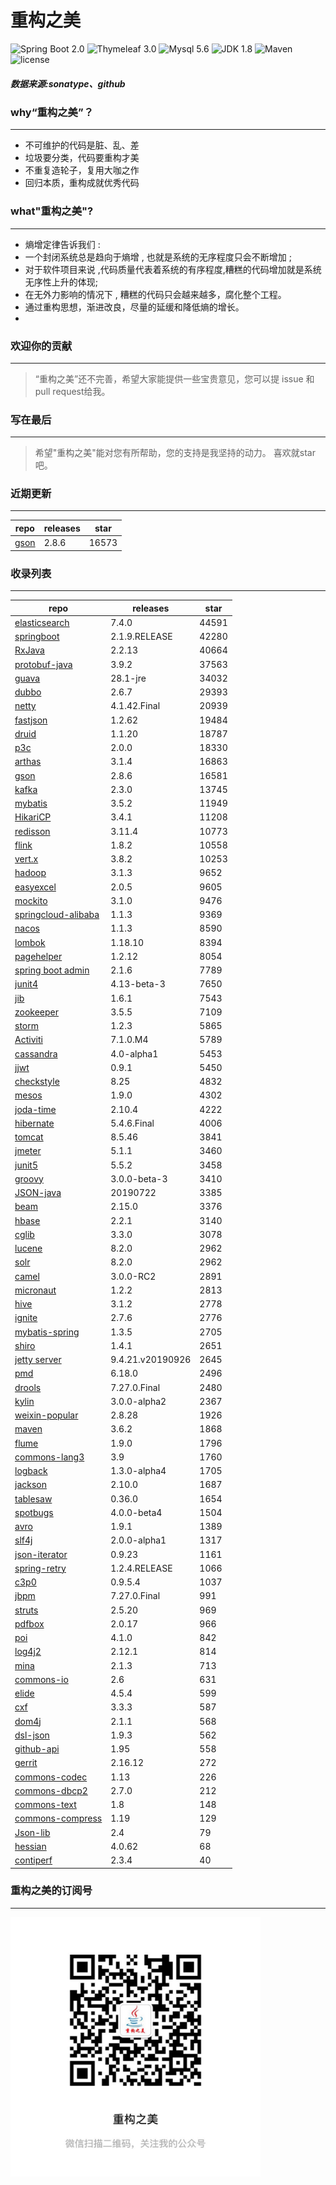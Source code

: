 # 重构之美
![Spring Boot 2.0](https://img.shields.io/badge/Spring%20Boot-2.0-brightgreen.svg)
![Thymeleaf 3.0](https://img.shields.io/badge/Thymeleaf-3.0-yellow.svg)
![Mysql 5.6](https://img.shields.io/badge/Mysql-5.6-blue.svg)
![JDK 1.8](https://img.shields.io/badge/JDK-1.8-brightgreen.svg)
![Maven](https://img.shields.io/badge/Maven-3.5.0-yellowgreen.svg)
![license](https://img.shields.io/badge/license-Apache%202-blue.svg)
##### 数据来源:sonatype、github

### why“重构之美”？
--- 
- 不可维护的代码是脏、乱、差
- 垃圾要分类，代码要重构才美
- 不重复造轮子，复用大咖之作
- 回归本质，重构成就优秀代码


### what"重构之美"?
---
- 熵增定律告诉我们 :
- 一个封闭系统总是趋向于熵增 , 也就是系统的无序程度只会不断增加 ;
- 对于软件项目来说 ,代码质量代表着系统的有序程度,糟糕的代码增加就是系统无序性上升的体现;
- 在无外力影响的情况下 , 糟糕的代码只会越来越多，腐化整个工程。
- 通过重构思想，渐进改良，尽量的延缓和降低熵的增长。
- 


### 欢迎你的贡献
---
> “重构之美”还不完善，希望大家能提供一些宝贵意见，您可以提 issue 和 pull request给我。


### 写在最后
---
> 希望"重构之美"能对您有所帮助，您的支持是我坚持的动力。
> 喜欢就star吧。


### 近期更新
---
repo | releases | star
---|---|---
[gson](https://github.com/google/gson) | 2.8.6 | 16573

### 收录列表
---
repo | releases | star
---|---|---
[elasticsearch](https://github.com/elastic/elasticsearch) | 7.4.0 | 44591 
[springboot](https://github.com/spring-projects/spring-boot) | 2.1.9.RELEASE | 42280 
[RxJava](https://github.com/ReactiveX/RxJava) | 2.2.13 | 40664 
[protobuf-java](https://github.com/protocolbuffers/protobuf) | 3.9.2 | 37563 
[guava](https://github.com/google/guava) | 28.1-jre | 34032 
[dubbo](https://github.com/apache/incubator-dubbo) | 2.6.7 | 29393 
[netty](https://github.com/netty/netty) | 4.1.42.Final | 20939 
[fastjson](https://github.com/alibaba/fastjson) | 1.2.62 | 19484 
[druid](https://github.com/alibaba/druid) | 1.1.20 | 18787 
[p3c](https://github.com/alibaba/p3c) | 2.0.0 | 18330 
[arthas](https://github.com/alibaba/arthas) | 3.1.4 | 16863 
[gson](https://github.com/google/gson) | 2.8.6 | 16581 
[kafka](https://github.com/apache/kafka) | 2.3.0 | 13745 
[mybatis](https://github.com/mybatis/mybatis-3) | 3.5.2 | 11949 
[HikariCP](https://github.com/brettwooldridge/HikariCP) | 3.4.1 | 11208 
[redisson](https://github.com/redisson/redisson) | 3.11.4 | 10773 
[flink](https://github.com/apache/flink) | 1.8.2 | 10558 
[vert.x](https://github.com/eclipse-vertx/vert.x) | 3.8.2 | 10253 
[hadoop](https://github.com/apache/hadoop) | 3.1.3 | 9652 
[easyexcel](https://github.com/alibaba/easyexcel) | 2.0.5 | 9605 
[mockito](https://github.com/mockito/mockito) | 3.1.0 | 9476 
[springcloud-alibaba](https://github.com/spring-cloud-incubator/spring-cloud-alibaba) | 1.1.3 | 9369 
[nacos](https://github.com/alibaba/nacos) | 1.1.3 | 8590 
[lombok](https://github.com/rzwitserloot/lombok) | 1.18.10 | 8394 
[pagehelper](https://github.com/pagehelper/Mybatis-PageHelper) | 1.2.12 | 8054 
[spring boot admin](https://github.com/codecentric/spring-boot-admin) | 2.1.6 | 7789 
[junit4](https://github.com/junit-team/junit4) | 4.13-beta-3 | 7650 
[jib](https://github.com/GoogleContainerTools/jib) | 1.6.1 | 7543 
[zookeeper](https://github.com/apache/zookeeper) | 3.5.5 | 7109 
[storm](https://github.com/apache/storm) | 1.2.3 | 5865 
[Activiti](https://github.com/Activiti/Activiti) | 7.1.0.M4 | 5789 
[cassandra](https://github.com/apache/cassandra) | 4.0-alpha1 | 5453 
[jjwt](https://github.com/jwtk/jjwt) | 0.9.1 | 5450 
[checkstyle](https://github.com/checkstyle/checkstyle) | 8.25 | 4832 
[mesos](https://github.com/apache/mesos) | 1.9.0 | 4302 
[joda-time](https://github.com/JodaOrg/joda-time) | 2.10.4 | 4222 
[hibernate](https://github.com/hibernate/hibernate-orm) | 5.4.6.Final | 4006 
[tomcat](https://github.com/apache/tomcat) | 8.5.46 | 3841 
[jmeter](https://github.com/apache/jmeter) | 5.1.1 | 3460 
[junit5](https://github.com/junit-team/junit5) | 5.5.2 | 3458 
[groovy](https://github.com/apache/groovy) | 3.0.0-beta-3 | 3410 
[JSON-java](https://github.com/stleary/JSON-java) | 20190722 | 3385 
[beam](https://github.com/apache/beam) | 2.15.0 | 3376 
[hbase](https://github.com/apache/hbase) | 2.2.1 | 3140 
[cglib](https://github.com/cglib/cglib) | 3.3.0 | 3078 
[lucene](https://github.com/apache/lucene-solr) | 8.2.0 | 2962 
[solr](https://github.com/apache/lucene-solr) | 8.2.0 | 2962 
[camel](https://github.com/apache/camel) | 3.0.0-RC2 | 2891 
[micronaut](https://github.com/micronaut-projects/micronaut-core) | 1.2.2 | 2813 
[hive](https://github.com/apache/hive) | 3.1.2 | 2778 
[ignite](https://github.com/apache/ignite) | 2.7.6 | 2776 
[mybatis-spring](https://github.com/mybatis/spring-boot-starter) | 1.3.5 | 2705 
[shiro](https://github.com/apache/shiro) | 1.4.1 | 2651 
[jetty server](https://github.com/eclipse/jetty.project) | 9.4.21.v20190926 | 2645 
[pmd](https://github.com/pmd/pmd) | 6.18.0 | 2496 
[drools](https://github.com/kiegroup/drools) | 7.27.0.Final | 2480 
[kylin](https://github.com/apache/kylin) | 3.0.0-alpha2 | 2367 
[weixin-popular](https://github.com/liyiorg/weixin-popular) | 2.8.28 | 1926 
[maven](https://github.com/apache/maven) | 3.6.2 | 1868 
[flume](https://github.com/apache/flume) | 1.9.0 | 1796 
[commons-lang3](https://github.com/apache/commons-lang) | 3.9 | 1760 
[logback](https://github.com/qos-ch/logback) | 1.3.0-alpha4 | 1705 
[jackson](https://github.com/FasterXML/jackson-core) | 2.10.0 | 1687 
[tablesaw](https://github.com/jtablesaw/tablesaw) | 0.36.0 | 1654 
[spotbugs](https://github.com/spotbugs/spotbugs) | 4.0.0-beta4 | 1504 
[avro](https://github.com/apache/avro) | 1.9.1 | 1389 
[slf4j](https://github.com/qos-ch/slf4j) | 2.0.0-alpha1 | 1317 
[json-iterator](https://github.com/json-iterator/java) | 0.9.23 | 1161 
[spring-retry](https://github.com/spring-projects/spring-retry) | 1.2.4.RELEASE | 1066 
[c3p0](https://github.com/swaldman/c3p0) | 0.9.5.4 | 1037 
[jbpm](https://github.com/kiegroup/jbpm) | 7.27.0.Final | 991 
[struts](https://github.com/apache/struts) | 2.5.20 | 969 
[pdfbox](https://github.com/apache/pdfbox) | 2.0.17 | 966 
[poi](https://github.com/apache/poi) | 4.1.0 | 842 
[log4j2](https://github.com/apache/logging-log4j2) | 2.12.1 | 814 
[mina](https://github.com/apache/mina) | 2.1.3 | 713 
[commons-io](https://github.com/apache/commons-io) | 2.6 | 631 
[elide](https://github.com/yahoo/elide) | 4.5.4 | 599 
[cxf](https://github.com/apache/cxf) | 3.3.3 | 587 
[dom4j](https://github.com/dom4j/dom4j) | 2.1.1 | 568 
[dsl-json](https://github.com/ngs-doo/dsl-json) | 1.9.3 | 562 
[github-api](https://github.com/kohsuke/github-api) | 1.95 | 558 
[gerrit](https://github.com/GerritCodeReview/gerrit) | 2.16.12 | 272 
[commons-codec](https://github.com/apache/commons-codec) | 1.13 | 226 
[commons-dbcp2](https://github.com/apache/commons-dbcp) | 2.7.0 | 212 
[commons-text](https://github.com/apache/commons-text) | 1.8 | 148 
[commons-compress](https://github.com/apache/commons-compress) | 1.19 | 129 
[Json-lib](https://github.com/aalmiray/Json-lib) | 2.4 | 79 
[hessian](https://github.com/ebourg/hessian) | 4.0.62 | 68 
[contiperf](https://github.com/lucaspouzac/contiperf) | 2.3.4 | 40 


### 重构之美的订阅号
---
<img src="https://github.com/jartisan2001/latest/blob/master/Image.jpg" width="400" hegiht="400" align=left />
